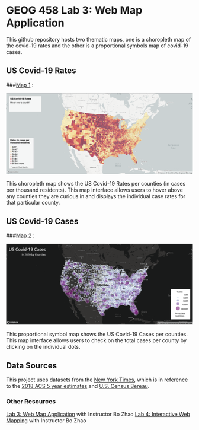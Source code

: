 # GEOG 458 Lab 3: Web Map Application

This github repository hosts two thematic maps, one is a choropleth map of the covid-19 rates and the other is a proportional symbols map of covid-19 cases.


## US Covid-19 Rates
###[Map 1]((https://chalsea2000.github.io/geog458covidcases/map1.html)) :


![plot](img/map1.png)

This choropleth map shows the US Covid-19 Rates per counties (in cases per thousand residents). This map interface allows users to hover above any counties they are curious in and displays the individual case rates for that particular county.

## US Covid-19 Cases
###[Map 2]((https://chalsea2000.github.io/geog458covidcases/map2.html)) :


![plot](img/map2.png)

This proportional symbol map shows the US Covid-19 Cases per counties. This map interface allows users to check on the total cases per county by clicking on the individual dots. 

## Data Sources
This project uses datasets from the [New York Times](https://github.com/jakobzhao/geog458/tree/master/labs/lab03), which is in reference to the [2018 ACS 5 year estimates](https://data.census.gov/cedsci/table?g=0100000US%24050000&d=ACS%205-Year%20Estimates%20Data%20Profiles&tid=ACSDP5Y2018.DP05&hidePreview=true) and [U.S. Census Bereau](https://www.census.gov/geographies/mapping-files/time-series/geo/carto-boundary-file.html).


### Other Resources
[Lab 3: Web Map Application](https://github.com/jakobzhao/geog458/tree/master/labs/lab03) with Instructor Bo Zhao
[Lab 4: Interactive Web Mapping](https://github.com/jakobzhao/geog495/tree/main/labs/lab04) with Instructor Bo Zhao
